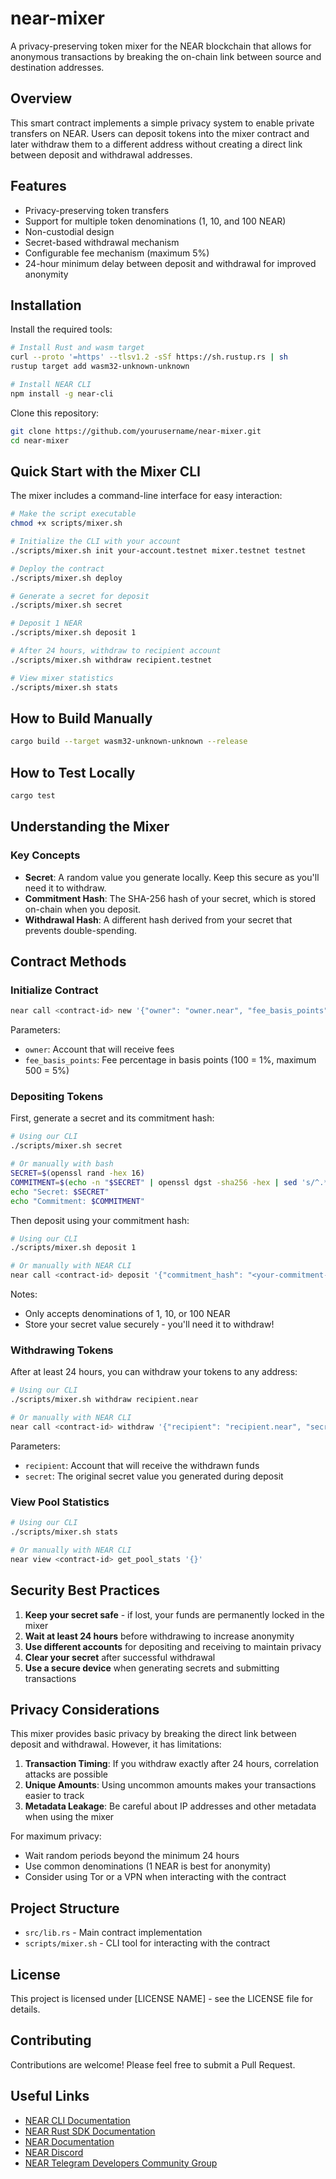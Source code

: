 # near-mixer

A privacy-preserving token mixer for the NEAR blockchain that allows for anonymous transactions by breaking the on-chain link between source and destination addresses.

## Overview

This smart contract implements a simple privacy system to enable private transfers on NEAR. Users can deposit tokens into the mixer contract and later withdraw them to a different address without creating a direct link between deposit and withdrawal addresses.

## Features

- Privacy-preserving token transfers
- Support for multiple token denominations (1, 10, and 100 NEAR)
- Non-custodial design
- Secret-based withdrawal mechanism
- Configurable fee mechanism (maximum 5%)
- 24-hour minimum delay between deposit and withdrawal for improved anonymity

## Installation

Install the required tools:

```bash
# Install Rust and wasm target
curl --proto '=https' --tlsv1.2 -sSf https://sh.rustup.rs | sh
rustup target add wasm32-unknown-unknown

# Install NEAR CLI
npm install -g near-cli
```

Clone this repository:

```bash
git clone https://github.com/yourusername/near-mixer.git
cd near-mixer
```

## Quick Start with the Mixer CLI

The mixer includes a command-line interface for easy interaction:

```bash
# Make the script executable
chmod +x scripts/mixer.sh

# Initialize the CLI with your account
./scripts/mixer.sh init your-account.testnet mixer.testnet testnet

# Deploy the contract
./scripts/mixer.sh deploy

# Generate a secret for deposit
./scripts/mixer.sh secret

# Deposit 1 NEAR
./scripts/mixer.sh deposit 1

# After 24 hours, withdraw to recipient account
./scripts/mixer.sh withdraw recipient.testnet

# View mixer statistics
./scripts/mixer.sh stats
```

## How to Build Manually

```bash
cargo build --target wasm32-unknown-unknown --release
```

## How to Test Locally

```bash
cargo test
```

## Understanding the Mixer

### Key Concepts

- **Secret**: A random value you generate locally. Keep this secure as you'll need it to withdraw.
- **Commitment Hash**: The SHA-256 hash of your secret, which is stored on-chain when you deposit.
- **Withdrawal Hash**: A different hash derived from your secret that prevents double-spending.

## Contract Methods

### Initialize Contract

```bash
near call <contract-id> new '{"owner": "owner.near", "fee_basis_points": 100}' --accountId <deployer-account-id>
```

Parameters:
- `owner`: Account that will receive fees
- `fee_basis_points`: Fee percentage in basis points (100 = 1%, maximum 500 = 5%)

### Depositing Tokens

First, generate a secret and its commitment hash:

```bash
# Using our CLI
./scripts/mixer.sh secret

# Or manually with bash
SECRET=$(openssl rand -hex 16)
COMMITMENT=$(echo -n "$SECRET" | openssl dgst -sha256 -hex | sed 's/^.* //')
echo "Secret: $SECRET"
echo "Commitment: $COMMITMENT"
```

Then deposit using your commitment hash:

```bash
# Using our CLI
./scripts/mixer.sh deposit 1

# Or manually with NEAR CLI
near call <contract-id> deposit '{"commitment_hash": "<your-commitment-hash>"}' --accountId <your-account-id> --amount 1
```

Notes:
- Only accepts denominations of 1, 10, or 100 NEAR
- Store your secret value securely - you'll need it to withdraw!

### Withdrawing Tokens

After at least 24 hours, you can withdraw your tokens to any address:

```bash
# Using our CLI
./scripts/mixer.sh withdraw recipient.near

# Or manually with NEAR CLI
near call <contract-id> withdraw '{"recipient": "recipient.near", "secret": "<your-secret>"}' --accountId <any-account-id>
```

Parameters:
- `recipient`: Account that will receive the withdrawn funds
- `secret`: The original secret value you generated during deposit

### View Pool Statistics

```bash
# Using our CLI
./scripts/mixer.sh stats

# Or manually with NEAR CLI
near view <contract-id> get_pool_stats '{}'
```

## Security Best Practices

1. **Keep your secret safe** - if lost, your funds are permanently locked in the mixer
2. **Wait at least 24 hours** before withdrawing to increase anonymity
3. **Use different accounts** for depositing and receiving to maintain privacy
4. **Clear your secret** after successful withdrawal
5. **Use a secure device** when generating secrets and submitting transactions

## Privacy Considerations

This mixer provides basic privacy by breaking the direct link between deposit and withdrawal. However, it has limitations:

1. **Transaction Timing**: If you withdraw exactly after 24 hours, correlation attacks are possible
2. **Unique Amounts**: Using uncommon amounts makes your transactions easier to track
3. **Metadata Leakage**: Be careful about IP addresses and other metadata when using the mixer

For maximum privacy:
- Wait random periods beyond the minimum 24 hours
- Use common denominations (1 NEAR is best for anonymity)
- Consider using Tor or a VPN when interacting with the contract

## Project Structure

- `src/lib.rs` - Main contract implementation
- `scripts/mixer.sh` - CLI tool for interacting with the contract

## License

This project is licensed under [LICENSE NAME] - see the LICENSE file for details.

## Contributing

Contributions are welcome! Please feel free to submit a Pull Request.

## Useful Links

- [NEAR CLI Documentation](https://docs.near.org/tools/near-cli)
- [NEAR Rust SDK Documentation](https://docs.near.org/sdk/rust/introduction)
- [NEAR Documentation](https://docs.near.org)
- [NEAR Discord](https://near.chat)
- [NEAR Telegram Developers Community Group](https://t.me/neardev)

